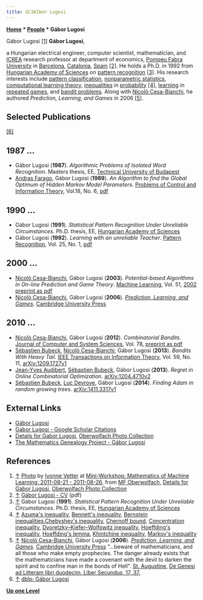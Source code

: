 ```yaml
---
title: GC3A1bor Lugosi
---
```

**[Home](Home "Home") * [People](People "People") * Gábor Lugosi**

[](http://owpdb.mfo.de/detail?photo_id=14591) Gábor Lugosi <a id="cite-note-1" href="#cite-ref-1">[1]</a>
**Gábor Lugosi**,

a Hungarian electrical engineer, computer scientist, mathematician, and [ICREA](https://en.wikipedia.org/wiki/Catalan_Institution_for_Research_and_Advanced_Studies) research professor at department of economics, [Pompeu Fabra University](https://en.wikipedia.org/wiki/Pompeu_Fabra_University) in [Barcelona](https://en.wikipedia.org/wiki/Barcelona), [Catalonia](https://en.wikipedia.org/wiki/Catalonia), [Spain](https://en.wikipedia.org/wiki/Spain) <a id="cite-note-2" href="#cite-ref-2">[2]</a>. He holds a Ph.D. in 1992 from [Hungarian Academy of Sciences](https://en.wikipedia.org/wiki/Hungarian_Academy_of_Sciences) on [pattern recognition](Pattern_Recognition "Pattern Recognition") <a id="cite-note-3" href="#cite-ref-3">[3]</a>. His research interests include [pattern classification](https://en.wikipedia.org/wiki/Statistical_classification), [nonparametric statistics](https://en.wikipedia.org/wiki/Nonparametric_statistics), [computational learning theory](https://en.wikipedia.org/wiki/Computational_learning_theory), [inequalities](https://en.wikipedia.org/wiki/Inequality) in [probability](https://en.wikipedia.org/wiki/Probability_theory) <a id="cite-note-4" href="#cite-ref-4">[4]</a>, [learning](Learning "Learning") in [repeated games](https://en.wikipedia.org/wiki/Repeated_game), and [bandit problems](https://en.wikipedia.org/wiki/Multi-armed_bandit). Along with [Nicolò Cesa-Bianchi](Nicol%C3%B2_Cesa-Bianchi "Nicolò Cesa-Bianchi"), he authored *Prediction, Learning, and Games* in 2006 <a id="cite-note-5" href="#cite-ref-5">[5]</a>.

## Selected Publications

<a id="cite-note-6" href="#cite-ref-6">[6]</a>

## 1987 ...

- Gábor Lugosi (**1987**). *Algorithmic Problems of Isolated Word Recognition*. Masters thesis, EE, [Technical University of Budapest](https://en.wikipedia.org/wiki/Budapest_University_of_Technology_and_Economics)
- [Andras Farago](https://explorer.utdallas.edu/editprofile.php?pid=1256), Gábor Lugosi (**1989**). *An Algorithm to find the Global Optimum of Hidden Markov Model Parameters*. [Problems of Control and Information Theory](http://catalog.hathitrust.org/Record/000676249), Vol.18, No. 6, [pdf](http://tukey.upf.edu/~lugosi/hmm.pdf)

## 1990 ...

- Gábor Lugosi (**1991**). *Statistical Pattern Recognition Under Unreliable Circumstances*. Ph.D. thesis, EE, [Hungarian Academy of Sciences](https://en.wikipedia.org/wiki/Hungarian_Academy_of_Sciences)
- Gábor Lugosi (**1992**). *Learning with an unreliable Teacher*. [Pattern Recognition](http://www.journals.elsevier.com/pattern-recognition/), Vol. 25, No. 1, [pdf](http://www.econ.upf.edu/~lugosi/lyingteacher.pdf)

## 2000 ...

- [Nicolò Cesa-Bianchi](Nicol%C3%B2_Cesa-Bianchi "Nicolò Cesa-Bianchi"), Gábor Lugosi (**2003**). *Potential-based Algorithms in On-line Prediction and Game Theory*. [Machine Learning](https://en.wikipedia.org/wiki/Machine_Learning_%28journal%29), Vol. 51, [2002 preprint as pdf](http://www.econ.upf.edu/~lugosi/potential.pdf)
- [Nicolò Cesa-Bianchi](Nicol%C3%B2_Cesa-Bianchi "Nicolò Cesa-Bianchi"), Gábor Lugosi (**2006**). *[Prediction, Learning, and Games](http://homes.di.unimi.it/cesa-bianchi/predbook/)*. [Cambridge University Press](https://en.wikipedia.org/wiki/Cambridge_University_Press)

## 2010 ...

- [Nicolò Cesa-Bianchi](Nicol%C3%B2_Cesa-Bianchi "Nicolò Cesa-Bianchi"), Gábor Lugosi (**2012**). *Combinatorial Bandits*. [Journal of Computer and System Sciences](http://www.journals.elsevier.com/journal-of-computer-and-system-sciences/), Vol. 78, [preprint as pdf](http://www.econ.upf.edu/~lugosi/comband.pdf)
- [Sébastien Bubeck](index.php?title=S%C3%A9bastien_Bubeck&action=edit&redlink=1 "Sébastien Bubeck (page does not exist)"), [Nicolò Cesa-Bianchi](Nicol%C3%B2_Cesa-Bianchi "Nicolò Cesa-Bianchi"), Gábor Lugosi (**2013**). *Bandits With Heavy Tail*. [IEEE Transactions on Information Theory](IEEE#TIT "IEEE"), Vol. 59, No. 11, [arXiv:1209.1727v1](http://arxiv.org/abs/1209.1727v1)
- [Jean-Yves Audibert](Jean-Yves_Audibert "Jean-Yves Audibert"), [Sébastien Bubeck](index.php?title=S%C3%A9bastien_Bubeck&action=edit&redlink=1 "Sébastien Bubeck (page does not exist)"), Gábor Lugosi (**2013**). *Regret in Online Combinatorial Optimization*. [arXiv:1204.4710v2](http://arxiv.org/abs/1204.4710v2)
- [Sébastien Bubeck](index.php?title=S%C3%A9bastien_Bubeck&action=edit&redlink=1 "Sébastien Bubeck (page does not exist)"), [Luc Devroye](Mathematician#LDevroye "Mathematician"), Gábor Lugosi (**2014**). *Finding Adam in random growing trees*. [arXiv:1411.3317v1](http://arxiv.org/abs/1411.3317)

## External Links

- [Gábor Lugosi](http://www.econ.upf.edu/~lugosi/)
- [Gabor Lugosi - Google Scholar Citations](https://scholar.google.com/citations?user=WgPhMfwAAAAJ&hl=en)
- [Details for Gabor Lugosi](http://owpdb.mfo.de/person_detail?id=7250), [Oberwolfach Photo Collection](http://owpdb.mfo.de/)
- [The Mathematics Genealogy Project - Gábor Lugosi](https://genealogy.math.ndsu.nodak.edu/id.php?id=163635)

## References

1. <a id="cite-ref-1" href="#cite-note-1">↑</a> [Photo](http://owpdb.mfo.de/detail?photo_id=14591) by [Ivonne Vetter](http://owpdb.mfo.de/person_detail?id=9277) at [Mini-Workshop: Mathematics of Machine Learning: 2011-08-21 - 2011-08-26](http://owpdb.mfo.de/show_workshop?id=905), from [MF Oberwolfach](https://en.wikipedia.org/wiki/Mathematical_Research_Institute_of_Oberwolfach), [Details for Gabor Lugosi](http://owpdb.mfo.de/person_detail?id=7250), [Oberwolfach Photo Collection](http://owpdb.mfo.de/)
1. <a id="cite-ref-2" href="#cite-note-2">↑</a> [Gábor Lugosi - CV](http://www.econ.upf.edu/docs/cvs/p1459.pdf) (pdf)
1. <a id="cite-ref-3" href="#cite-note-3">↑</a> Gábor Lugosi (**1991**). *Statistical Pattern Recognition Under Unreliable Circumstances*. Ph.D. thesis, EE, [Hungarian Academy of Sciences](https://en.wikipedia.org/wiki/Hungarian_Academy_of_Sciences)
1. <a id="cite-ref-4" href="#cite-note-4">↑</a> [Azuma's inequality](https://en.wikipedia.org/wiki/Azuma%27s_inequality), [Bennett's inequality](https://en.wikipedia.org/wiki/Bennett%27s_inequality), [Bernstein inequalities](https://en.wikipedia.org/wiki/Bernstein_inequalities_%28probability_theory%29),[Chebyshev's inequality](https://en.wikipedia.org/wiki/Chebyshev%27s_inequality), [Chernoff bound](https://en.wikipedia.org/wiki/Chernoff_bound), [Concentration inequality](https://en.wikipedia.org/wiki/Concentration_inequality), [Dvoretzky–Kiefer–Wolfowitz inequality](https://en.wikipedia.org/wiki/Dvoretzky%E2%80%93Kiefer%E2%80%93Wolfowitz_inequality), [Hoeffding's inequality](https://en.wikipedia.org/wiki/Hoeffding%27s_inequality), [Hoeffding's lemma](https://en.wikipedia.org/wiki/Hoeffding%27s_lemma), [Khintchine inequality](https://en.wikipedia.org/wiki/Khintchine_inequality), [Markov's inequality](https://en.wikipedia.org/wiki/Markov%27s_inequality)
1. <a id="cite-ref-5" href="#cite-note-5">↑</a> [Nicolò Cesa-Bianchi](Nicol%C3%B2_Cesa-Bianchi "Nicolò Cesa-Bianchi"), Gábor Lugosi (**2006**). *[Prediction, Learning, and Games](http://homes.di.unimi.it/cesa-bianchi/predbook/)*. [Cambridge University Press](https://en.wikipedia.org/wiki/Cambridge_University_Press)
   "...beware of mathematicians, and all those who make empty prophecies. The danger already exists that the mathematicians have made a covenant with the devil to darken the spirit and to confine man in the bonds of Hell". [St. Augustine](https://en.wikipedia.org/wiki/Augustine_of_Hippo), [De Genesi ad Litteram libri duodecim. Liber Secundus, 17, 37.](http://www.augustinus.it/latino/genesi_lettera/genesi_lettera_02.htm)
1. <a id="cite-ref-6" href="#cite-note-6">↑</a> [dblp: Gábor Lugosi](http://dblp.uni-trier.de/pers/hd/l/Lugosi:G=aacute=bor)

**[Up one Level](People "People")**

